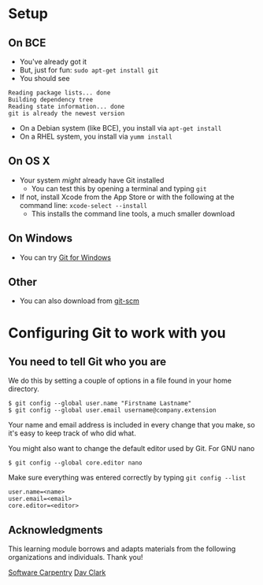 # Setup

## On BCE

* You've already got it
* But, just for fun: `sudo apt-get install git`
* You should see

```
Reading package lists... done
Building dependency tree
Reading state information... done
git is already the newest version
```

* On a Debian system (like BCE), you install via `apt-get install`
* On a RHEL system, you install via `yumm install`

## On OS X

* Your system *might* already have Git installed
    * You can test this by opening a terminal and typing `git`
* If not, install Xcode from the App Store or with the following at the command
line: `xcode-select --install`
    * This installs the command line tools, a much smaller download

## On Windows

* You can try [Git for Windows](https://git-for-windows.github.io/)

## Other

* You can also download from [git-scm](https://git-scm.com/download/)

# Configuring Git to work with you

## You need to tell Git who you are

We do this by setting a couple of options in a file found in your home
directory.

```
$ git config --global user.name "Firstname Lastname"
$ git config --global user.email username@company.extension
```

Your name and email address is included in every change that you make, so it's
easy to keep track of who did what.

You might also want to change the default editor used by Git. For GNU nano

```
$ git config --global core.editor nano
```

Make sure everything was entered correctly by typing `git config --list`

```
user.name=<name>
user.email=<email>
core.editor=<editor>
```

## Acknowledgments

This learning module borrows and adapts materials from the following
organizations and individuals. Thank you!

[Software Carpentry](https://github.com/swcarpentry/git-novice)
[Dav Clark](https://github.com/davclark/git-fundamentals)

